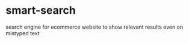 smart-search
============

search engine for ecommerce website to show relevant results even on mistyped text
